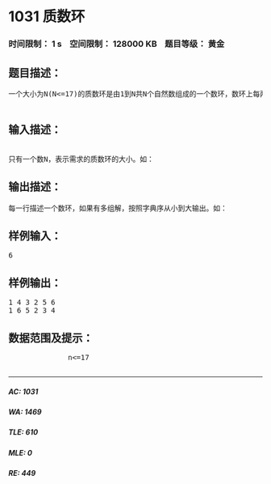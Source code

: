 # 1031 质数环   
### 时间限制： 1 s&nbsp;&nbsp;&nbsp;&nbsp;空间限制： 128000 KB&nbsp;&nbsp;&nbsp;&nbsp;题目等级： 黄金  
## 题目描述：  

<pre>
一个大小为N(N<=17)的质数环是由1到N共N个自然数组成的一个数环，数环上每两个相邻的数字之和为质数。如下图是一个大小为6的质数环。为了方便描述，规定数环上的第一个数字总是1。如下图可用1 4 3 2 5 6来描述。若两个质数环，数字排列顺序相同则视为本质相同。现在要求你求出所有本质不同的数环。

</pre>
  
  
## 输入描述：  

<pre>
  
只有一个数N，表示需求的质数环的大小。如：
</pre>
  
  
## 输出描述：  

<pre>
每一行描述一个数环，如果有多组解，按照字典序从小到大输出。如：
</pre>
  
  
## 样例输入：  

<pre>
6
</pre>
  
  
## 样例输出：  

<pre>
1 4 3 2 5 6
1 6 5 2 3 4
</pre>
  
  
## 数据范围及提示：  

<pre>
              n<=17
            </pre>
  
  
***  

##### AC: 1031  
##### WA: 1469  
##### TLE: 610  
##### MLE: 0  
##### RE: 449  
